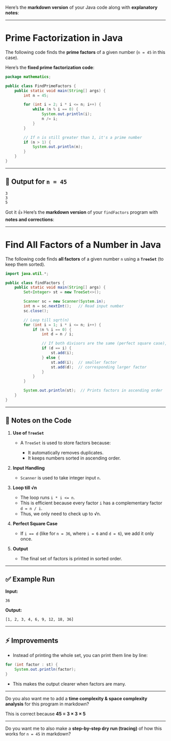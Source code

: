 Here’s the **markdown version** of your Java code along with **explanatory notes**:

---

# Prime Factorization in Java

The following code finds the **prime factors** of a given number (`n = 45` in this case).

Here’s the **fixed prime factorization code**:

```java
package mathematics;

public class FindPrimeFactors {
    public static void main(String[] args) {
        int n = 45;

        for (int i = 2; i * i <= n; i++) {
            while (n % i == 0) {
                System.out.println(i);
                n /= i;
            }
        }

        // If n is still greater than 1, it's a prime number
        if (n > 1) {
            System.out.println(n);
        }
    }
}
```

---

## 📌 Output for `n = 45`

```
3
3
5
```



Got it 👍
Here’s the **markdown version** of your `findFactors` program with **notes and corrections**:

---

# Find All Factors of a Number in Java

The following code finds **all factors** of a given number `n` using a **`TreeSet`** (to keep them sorted).

```java
import java.util.*;

public class findFactors {
    public static void main(String[] args) {
        Set<Integer> st = new TreeSet<>();

        Scanner sc = new Scanner(System.in);
        int n = sc.nextInt();   // Read input number
        sc.close();

        // Loop till sqrt(n)
        for (int i = 1; i * i <= n; i++) {
            if (n % i == 0) {
                int d = n / i;

                // If both divisors are the same (perfect square case), add once
                if (d == i) {
                    st.add(i);
                } else {
                    st.add(i);  // smaller factor
                    st.add(d);  // corresponding larger factor
                }
            }
        }

        System.out.println(st);  // Prints factors in ascending order
    }
}
```

---

## 🔎 Notes on the Code

1. **Use of `TreeSet`**

   * A `TreeSet` is used to store factors because:

     * It automatically removes duplicates.
     * It keeps numbers sorted in ascending order.

2. **Input Handling**

   * `Scanner` is used to take integer input `n`.

3. **Loop till √n**

   * The loop runs `i * i <= n`.
   * This is efficient because every factor `i` has a complementary factor `d = n / i`.
   * Thus, we only need to check up to √n.

4. **Perfect Square Case**

   * If `i == d` (like for `n = 36`, where `i = 6` and `d = 6`), we add it only once.

5. **Output**

   * The final set of factors is printed in sorted order.

---

## ✅ Example Run

**Input:**

```
36
```

**Output:**

```
[1, 2, 3, 4, 6, 9, 12, 18, 36]
```

---

## ⚡ Improvements

* Instead of printing the whole set, you can print them line by line:

```java
for (int factor : st) {
    System.out.println(factor);
}
```

* This makes the output clearer when factors are many.

---

Do you also want me to add a **time complexity & space complexity analysis** for this program in markdown?


This is correct because
**45 = 3 × 3 × 5**

---

Do you want me to also make a **step-by-step dry run (tracing)** of how this works for `n = 45` in markdown?
